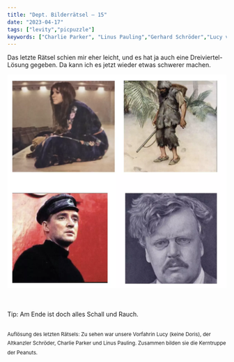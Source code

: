 ```yaml
---
title: "Dept. Bilderrätsel – 15"
date: "2023-04-17"
tags: ["levity","picpuzzle"]
keywords: ["Charlie Parker", "Linus Pauling","Gerhard Schröder","Lucy van Pelt","Charlie Brown","Linus van Pelt","Guy Montag","Melanie Safka", "G.K. Chesterton", "Oscar Werner", "Robinson Crusoe"]
---
```

Das letzte Rätsel schien mir eher leicht, und es hat ja auch eine Dreiviertel-Lösung gegeben. Da kann ich es jetzt wieder etwas schwerer machen.

<img  src="/assets/img/picpuzzle15.webp" alt="Bilderrätsel15">

<br/>
<br/>
<br/>

Tip: Am Ende ist doch alles Schall und Rauch.
<br/>
<br/>

<sup>Auflösung des letzten Rätsels: Zu sehen war unsere Vorfahrin Lucy (keine Doris), der Altkanzler Schröder, Charlie Parker und Linus Pauling. Zusammen bilden sie die Kerntruppe der Peanuts.<sup>